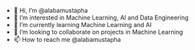 - 👋 Hi, I’m @alabamustapha
- 👀 I’m interested in Machine Learning, AI and Data Engineering
- 🌱 I’m currently learning Machine Learning and AI
- 💞️ I’m looking to collaborate on projects in Machine Learning 
- 📫 How to reach me @alabamustapha 

<!---
alabamustapha/alabamustapha is a ✨ special ✨ repository because its `README.md` (this file) appears on your GitHub profile.
You can click the Preview link to take a look at your changes.
--->
